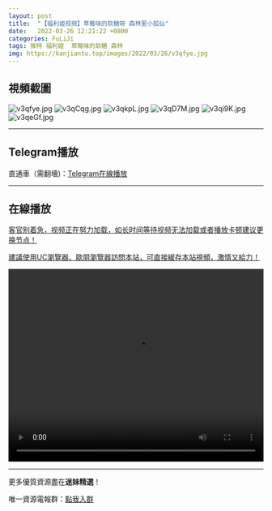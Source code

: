 ```yaml
---
layout: post
title:  "【福利姬视频】草莓味的软糖呀 森林里小狐仙"
date:   2022-03-26 12:21:22 +0800
categories: FuLiJi
tags: 推特 福利姬  草莓味的软糖 森林
img: https://kanjiantu.top/images/2022/03/26/v3qfye.jpg
---
```



## 視頻截圖

![v3qfye.jpg](https://kanjiantu.top/images/2022/03/26/v3qfye.jpg)
![v3qCqg.jpg](https://kanjiantu.top/images/2022/03/26/v3qCqg.jpg)
![v3qkpL.jpg](https://kanjiantu.top/images/2022/03/26/v3qkpL.jpg)
![v3qD7M.jpg](https://kanjiantu.top/images/2022/03/26/v3qD7M.jpg)
![v3qi9K.jpg](https://kanjiantu.top/images/2022/03/26/v3qi9K.jpg)
![v3qeGf.jpg](https://kanjiantu.top/images/2022/03/26/v3qeGf.jpg)

* * *
## Telegram播放

直通車（需翻墻)：[Telegram在線播放](https://t.me/mimeijingxuan/401)

* * *
## 在線播放
<u>客官别着急，视频正在努力加载，如长时间等待视频无法加载或者播放卡顿建议更换节点！</u>

<u>建議使用UC瀏覽器、歐朋瀏覽器訪問本站，可直接緩存本站視頻，激情又給力！</u>
<center><video src="https://cdn.publer.io/uploads/videos/623e0d5cdb27975cf785de0a/8a053682209e771cd03f343a3d7a9ccd.mp4" width="100%" height="380px" controls="controls"></video></center>


* * *
更多優質資源盡在**迷妹精選**！

唯一資源電報群：[點我入群](https://t.me/mimeijingxuan)


